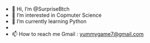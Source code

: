 - 👋 Hi, I’m @SurpriseBtch
- 👀 I’m interested in Copmuter Science
- 🌱 I’m currently learning Python
- 
- 📫 How to reach me Gmail : yummygame7@gmail.com

<!---
SurpriseBtch/SurpriseBtch is a ✨ special ✨ repository because its `README.md` (this file) appears on your GitHub profile.
You can click the Preview link to take a look at your changes.
--->
